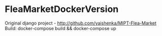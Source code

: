 # FleaMarketDockerVersion
Original django project - http://github.com/yaishenka/MIPT-Flea-Market
Build: docker-compose build && docker-compose up